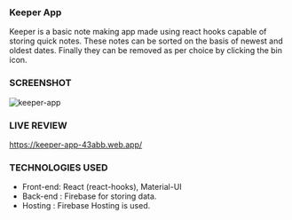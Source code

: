 ### Keeper App
Keeper is a basic note making app made using react hooks capable of storing quick notes. These notes can be sorted on the basis of newest and oldest dates. Finally they can be removed as per choice by clicking the bin icon.

### SCREENSHOT
![keeper-app](https://user-images.githubusercontent.com/50433033/78082730-5a62b980-73d1-11ea-8b40-5d81fa9e5e74.gif)

### LIVE REVIEW
https://keeper-app-43abb.web.app/

### TECHNOLOGIES USED
-  Front-end: React (react-hooks), Material-UI 
-  Back-end : Firebase for storing data.
-  Hosting : Firebase Hosting is used.
